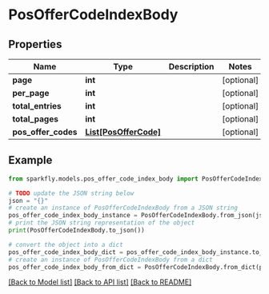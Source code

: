 # PosOfferCodeIndexBody


## Properties

Name | Type | Description | Notes
------------ | ------------- | ------------- | -------------
**page** | **int** |  | [optional] 
**per_page** | **int** |  | [optional] 
**total_entries** | **int** |  | [optional] 
**total_pages** | **int** |  | [optional] 
**pos_offer_codes** | [**List[PosOfferCode]**](PosOfferCode.md) |  | [optional] 

## Example

```python
from sparkfly.models.pos_offer_code_index_body import PosOfferCodeIndexBody

# TODO update the JSON string below
json = "{}"
# create an instance of PosOfferCodeIndexBody from a JSON string
pos_offer_code_index_body_instance = PosOfferCodeIndexBody.from_json(json)
# print the JSON string representation of the object
print(PosOfferCodeIndexBody.to_json())

# convert the object into a dict
pos_offer_code_index_body_dict = pos_offer_code_index_body_instance.to_dict()
# create an instance of PosOfferCodeIndexBody from a dict
pos_offer_code_index_body_from_dict = PosOfferCodeIndexBody.from_dict(pos_offer_code_index_body_dict)
```
[[Back to Model list]](../README.md#documentation-for-models) [[Back to API list]](../README.md#documentation-for-api-endpoints) [[Back to README]](../README.md)


